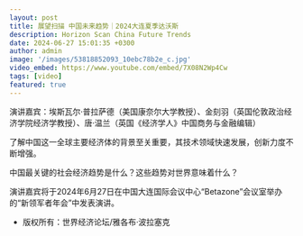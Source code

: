 ```yaml
---
layout: post
title: 展望扫描 中国未来趋势｜2024大连夏季达沃斯
description: Horizon Scan China Future Trends
date: 2024-06-27 15:01:35 +0300
author: admin
image: '/images/53818852093_10ebc78b2e_c.jpg'
video_embed: https://www.youtube.com/embed/7X08N2Wp4Cw
tags: [video]
featured: true
---
```

演讲嘉宾：埃斯瓦尔·普拉萨德（美国康奈尔大学教授）、金刻羽（英国伦敦政治经济学院经济学教授）、唐·温兰（英国《经济学人》中国商务与金融编辑）

了解中国这一全球主要经济体的背景至关重要，其技术领域快速发展，创新力度不断增强。

中国最关键的社会经济趋势是什么？这些趋势对世界意味着什么？

演讲嘉宾将于2024年6月27日在中国大连国际会议中心“Betazone”会议室举办的“新领军者年会”中发表演讲。

* 版权所有：世界经济论坛/雅各布·波拉塞克

